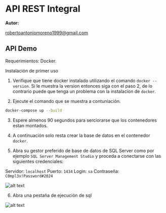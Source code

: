 # API REST Integral

**Autor:**

robertoantoniomoreno1999@gmail.com  

## API Demo

Requerimientos: Docker.

Instalación de primer uso

1. Verifique que tiene docker instalado utilizando el comando `docker --version`.
Si le muestra la version entonces siga con el paso 2, de lo contrario puede que tenga un problema con la instalacion de `docker`.

2. Ejecute el comando que se muestra a contuniación.

```bash
docker-compose up --build
```

3. Espere almenos 90 segundos para serciorarse que los contenedores estan montados.

4. A continuación solo resta crear la base de datos en el contenedor `docker`.

5. Abra su gestor preferido de base de datos de SQL Server como por ejemplo `SQL Server Management Studio` y proceda a conectarse con las siguientes credenciales:

Servidor: `localhost`
Puerto: `1434`
Login: `sa`
Contraseña: `C0mpl3x!Password#2024`

![alt text](https://github.com/RoberrtoIA/integral-api/blob/f/docker/tutorial-pngs/1mssql-conect.png)

6. Abra una pestaña de ejecución de sql

![alt text](https://github.com/RoberrtoIA/integral-api/blob/f/docker/tutorial-pngs/2new-query.png)
